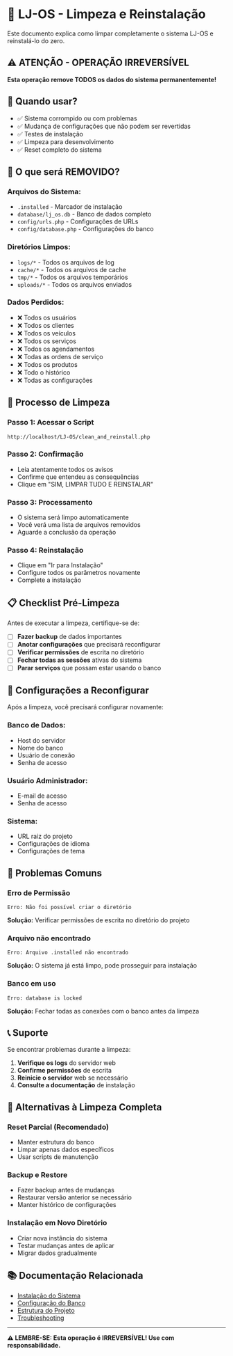 # 🧹 LJ-OS - Limpeza e Reinstalação

Este documento explica como limpar completamente o sistema LJ-OS e reinstalá-lo do zero.

## ⚠️ **ATENÇÃO - OPERAÇÃO IRREVERSÍVEL**

**Esta operação remove TODOS os dados do sistema permanentemente!**

## 🎯 **Quando usar?**

- ✅ Sistema corrompido ou com problemas
- ✅ Mudança de configurações que não podem ser revertidas
- ✅ Testes de instalação
- ✅ Limpeza para desenvolvimento
- ✅ Reset completo do sistema

## 🚫 **O que será REMOVIDO?**

### **Arquivos do Sistema:**
- `.installed` - Marcador de instalação
- `database/lj_os.db` - Banco de dados completo
- `config/urls.php` - Configurações de URLs
- `config/database.php` - Configurações do banco

### **Diretórios Limpos:**
- `logs/*` - Todos os arquivos de log
- `cache/*` - Todos os arquivos de cache
- `tmp/*` - Todos os arquivos temporários
- `uploads/*` - Todos os arquivos enviados

### **Dados Perdidos:**
- ❌ Todos os usuários
- ❌ Todos os clientes
- ❌ Todos os veículos
- ❌ Todos os serviços
- ❌ Todos os agendamentos
- ❌ Todas as ordens de serviço
- ❌ Todos os produtos
- ❌ Todo o histórico
- ❌ Todas as configurações

## 🔄 **Processo de Limpeza**

### **Passo 1: Acessar o Script**
```
http://localhost/LJ-OS/clean_and_reinstall.php
```

### **Passo 2: Confirmação**
- Leia atentamente todos os avisos
- Confirme que entendeu as consequências
- Clique em "SIM, LIMPAR TUDO E REINSTALAR"

### **Passo 3: Processamento**
- O sistema será limpo automaticamente
- Você verá uma lista de arquivos removidos
- Aguarde a conclusão da operação

### **Passo 4: Reinstalação**
- Clique em "Ir para Instalação"
- Configure todos os parâmetros novamente
- Complete a instalação

## 📋 **Checklist Pré-Limpeza**

Antes de executar a limpeza, certifique-se de:

- [ ] **Fazer backup** de dados importantes
- [ ] **Anotar configurações** que precisará reconfigurar
- [ ] **Verificar permissões** de escrita no diretório
- [ ] **Fechar todas as sessões** ativas do sistema
- [ ] **Parar serviços** que possam estar usando o banco

## 🔧 **Configurações a Reconfigurar**

Após a limpeza, você precisará configurar novamente:

### **Banco de Dados:**
- Host do servidor
- Nome do banco
- Usuário de conexão
- Senha de acesso

### **Usuário Administrador:**
- E-mail de acesso
- Senha de acesso

### **Sistema:**
- URL raiz do projeto
- Configurações de idioma
- Configurações de tema

## 🚨 **Problemas Comuns**

### **Erro de Permissão**
```
Erro: Não foi possível criar o diretório
```
**Solução:** Verificar permissões de escrita no diretório do projeto

### **Arquivo não encontrado**
```
Erro: Arquivo .installed não encontrado
```
**Solução:** O sistema já está limpo, pode prosseguir para instalação

### **Banco em uso**
```
Erro: database is locked
```
**Solução:** Fechar todas as conexões com o banco antes da limpeza

## 📞 **Suporte**

Se encontrar problemas durante a limpeza:

1. **Verifique os logs** do servidor web
2. **Confirme permissões** de escrita
3. **Reinicie o servidor** web se necessário
4. **Consulte a documentação** de instalação

## 🔄 **Alternativas à Limpeza Completa**

### **Reset Parcial (Recomendado)**
- Manter estrutura do banco
- Limpar apenas dados específicos
- Usar scripts de manutenção

### **Backup e Restore**
- Fazer backup antes de mudanças
- Restaurar versão anterior se necessário
- Manter histórico de configurações

### **Instalação em Novo Diretório**
- Criar nova instância do sistema
- Testar mudanças antes de aplicar
- Migrar dados gradualmente

## 📚 **Documentação Relacionada**

- [Instalação do Sistema](README.md#instalação)
- [Configuração do Banco](README.md#configurações)
- [Estrutura do Projeto](README.md#estrutura-do-projeto)
- [Troubleshooting](README.md#problemas-comuns)

---

**⚠️ LEMBRE-SE: Esta operação é IRREVERSÍVEL! Use com responsabilidade.**
